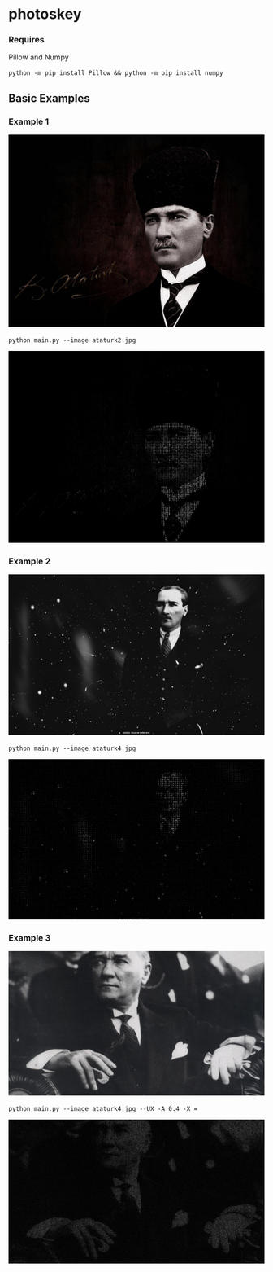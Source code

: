 # photoskey
### Requires
Pillow and Numpy
```
python -m pip install Pillow && python -m pip install numpy
```
## Basic Examples
### Example 1
![alt text](https://raw.githubusercontent.com/Septillioner/photoskey/master/ataturk2.jpg)
```
python main.py --image ataturk2.jpg
```
![alt text](https://raw.githubusercontent.com/Septillioner/photoskey/master/edited.ataturk2.jpg)
### Example 2
![alt text](https://raw.githubusercontent.com/Septillioner/photoskey/master/ataturk4.jpg)
```
python main.py --image ataturk4.jpg
```
![alt text](https://raw.githubusercontent.com/Septillioner/photoskey/master/edited.ataturk4.jpg)
### Example 3
![alt text](https://raw.githubusercontent.com/Septillioner/photoskey/master/ataturk5.jpg)
```
python main.py --image ataturk4.jpg --UX -A 0.4 -X =
```
![alt text](https://raw.githubusercontent.com/Septillioner/photoskey/master/edited.ataturk5.jpg)
